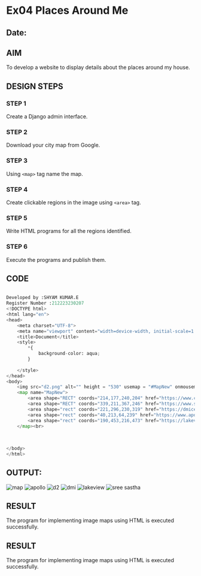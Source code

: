 # Ex04 Places Around Me
## Date: 

## AIM
To develop a website to display details about the places around my house.

## DESIGN STEPS

### STEP 1
Create a Django admin interface.

### STEP 2
Download your city map from Google.

### STEP 3
Using ```<map>``` tag name the map.

### STEP 4
Create clickable regions in the image using ```<area>``` tag.

### STEP 5
Write HTML programs for all the regions identified.

### STEP 6
Execute the programs and publish them.

## CODE
``` python

Developed by :SHYAM KUMAR.E
Register Number :212223230207
<!DOCTYPE html>
<html lang="en">
<head>
    <meta charset="UTF-8">
    <meta name="viewport" content="width=device-width, initial-scale=1.0">
    <title>Document</title>
    <style>
        *{
            background-color: aqua;
        }
        
    </style>
</head>
<body>
    <img src="d2.png" alt="" height = "530" usemap = "#MapNew" onmousemove = "coordinate(event)">
    <map name="MapNew">
        <area shape="RECT" coords="214,177,240,204" href="https://www.careerindia.com/colleges/c-t-m-college-of-arts-and-science-chennai-tamil-nadu-cp2816/" alt="ctm college">
        <area shape="RECT" coords="339,211,367,246" href="https://www.sreesasthaarts.in/" alt="sree sasthaa">
        <area shape="rect" coords="221,296,230,319" href="https://dmice.ac.in/" alt="dmice">
        <area shape="rect" coords="40,213,64,239" href="https://www.apolloartsandsciencecollegechennai.ac.in/about.aspx" alt="apollo arts and science">
        <area shape="rect" coords="190,453,216,473" href="https://lakeviewlifecentre.org/" alt="lakeview">
    </map><br>
    
    
   
</body>
</html>
```
## OUTPUT:
![map](https://github.com/Romanshyam/NearMe/assets/123962992/7b86f224-9f47-45ca-aad1-55bfa9b9a1d1)
![apollo](https://github.com/Romanshyam/NearMe/assets/123962992/31fe6171-c6a6-48d2-a915-dcb2375b4900)
![d2](https://github.com/Romanshyam/NearMe/assets/123962992/04445276-214f-46d0-b79c-743f263d279b)
![dmi](https://github.com/Romanshyam/NearMe/assets/123962992/e6f38230-c920-4c73-9f4a-ec58fd14211e)
![lakeview](https://github.com/Romanshyam/NearMe/assets/123962992/4452d76c-348c-492b-93e3-aa7f954c936f)
![sree sastha](https://github.com/Romanshyam/NearMe/assets/123962992/03520d78-e055-43d6-825c-1072616cb3dd)

## RESULT
The program for implementing image maps using HTML is executed successfully.







## RESULT
The program for implementing image maps using HTML is executed successfully.
